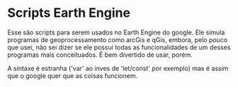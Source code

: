 # Scripts Earth Engine

Esse são scripts para serem usados no Earth Engine do google. Ele simula programas de geoprocessamento como arcGis e qGis, embora, pelo pouco que usei, não sei dizer se ele possui todas as funcionalidades de um desses programas mais conceituados. É bem divertido de usar, porém. 

A sintaxe é estranha ('var' ao inves de 'let/const' por exemplo) mas é assim que o google quer que as coisas funcionem.